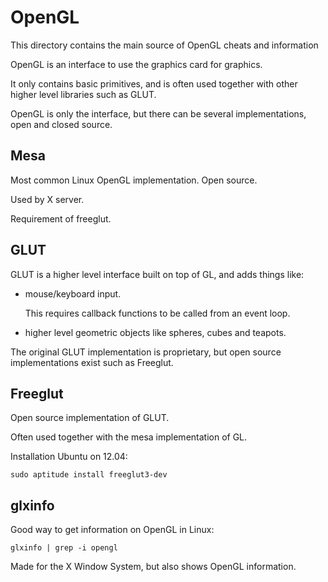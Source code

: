 # OpenGL

This directory contains the main source of OpenGL cheats and information

OpenGL is an interface to use the graphics card for graphics.

It only contains basic primitives, and is often used together with other higher level libraries such as GLUT.

OpenGL is only the interface, but there can be several implementations, open and closed source.

## Mesa

Most common Linux OpenGL implementation. Open source.

Used by X server.

Requirement of freeglut.

## GLUT

GLUT is a higher level interface built on top of GL, and adds things like:

-   mouse/keyboard input.

    This requires callback functions to be called from an event loop.

-   higher level geometric objects like spheres, cubes and teapots.

The original GLUT implementation is proprietary, but open source implementations exist such as Freeglut.

## Freeglut

Open source implementation of GLUT.

Often used together with the mesa implementation of GL.

Installation Ubuntu on 12.04:

    sudo aptitude install freeglut3-dev

## glxinfo

Good way to get information on OpenGL in Linux:

    glxinfo | grep -i opengl

Made for the X Window System, but also shows OpenGL information.
